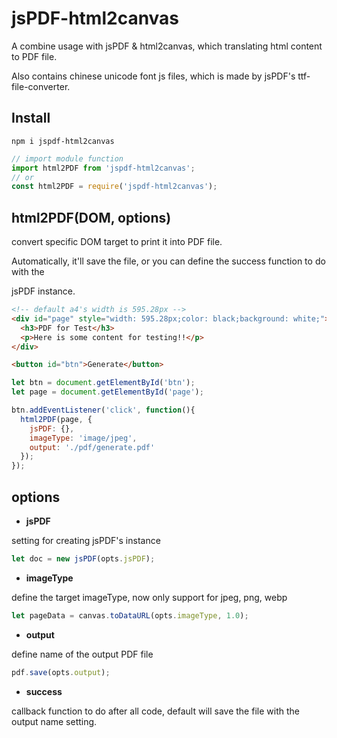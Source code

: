 # jsPDF-html2canvas
A combine usage with jsPDF &amp; html2canvas, which translating html content to PDF file.

Also contains chinese unicode font js files, which is made by jsPDF's ttf-file-converter.

## Install

```
npm i jspdf-html2canvas
```

```js
// import module function
import html2PDF from 'jspdf-html2canvas';
// or
const html2PDF = require('jspdf-html2canvas');
```

## html2PDF(DOM, options)

convert specific DOM target to print it into PDF file.

Automatically, it'll save the file, or you can define the success function to do with the

jsPDF instance.

```html
<!-- default a4's width is 595.28px -->
<div id="page" style="width: 595.28px;color: black;background: white;">
  <h3>PDF for Test</h3>
  <p>Here is some content for testing!!</p>
</div>

<button id="btn">Generate</button>
```

```js
let btn = document.getElementById('btn');
let page = document.getElementById('page');

btn.addEventListener('click', function(){
  html2PDF(page, {
    jsPDF: {},
    imageType: 'image/jpeg',
    output: './pdf/generate.pdf'
  });
});
```

## options

- **jsPDF**

setting for creating jsPDF's instance

```js
let doc = new jsPDF(opts.jsPDF);
```

- **imageType**

define the target imageType, now only support for jpeg, png, webp

```js
let pageData = canvas.toDataURL(opts.imageType, 1.0);
```

- **output**

define name of the output PDF file

```js
pdf.save(opts.output);
```

- **success**

callback function to do after all code, default will save the file with the output name setting.
